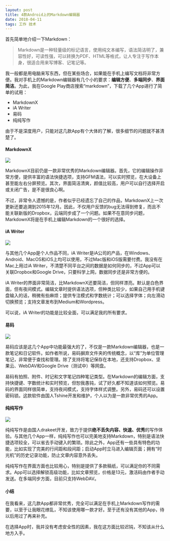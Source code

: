 ```yaml
---
layout: post
title: 4款Android上的Markdown编辑器
date: 2018-04-11
tags: 工作 技术
---
```

首先简单地介绍一下Markdown：

>Markdown是一种轻量级的标记语言，使用纯文本编写，语法简洁明了，兼容性好，可读性强，可以转换为PDF、HTML等格式，让人专注于写作本身，很适合用来写博客、记笔记等。

我一般都是用电脑来写东西，但在某些场合，如果能在手机上编写文档将非常方便。我对手机上的Markdown编辑器有几个小的要求：**编辑方便**、**多端同步**、**界面简洁**。为此，我在Google Play商店搜索“markdown”，下载了几个App进行了简单的试用：

- MarkdownX
- iA Writer
- 易码
- 纯纯写作

由于不是深度用户，只能对这几款App有个大体的了解，很多细节的问题就不甚清楚了。

#### MarkdownX

<a href="https://i.imgur.com/APvsoMA.png" data-lightbox="markdownx" data-title="MarkdownX"><img src="https://i.imgur.com/APvsoMA.png"></a>

MarkdownX目前仍是一款非常优秀的Markdown编辑器。首先，它的编辑操作非常方便，提供丰富的语法快捷选项，支持GFM语法，可以实时预览，在大设备上甚至能左右分屏预览。其次，界面简洁清爽，颜值比较高，用户可以自行选择开启或关闭广告，是不是很良心啊。

不过，非常令人遗憾的是，作者似乎已经遗忘了自己的作品，MarkdownX上一次更新还要追溯到2015年12月。因此，不仅用户反馈的bug无法得到修复，而且不能关联新版的Dropbox，云端同步成了一个问题。如果不在意同步问题，MarkdownX将是在手机上编辑Markdown的一个很好的选择。

#### iA Writer

<a href="https://i.imgur.com/xeA2HOf.png?1" data-lightbox="iawriter" data-title="iA Writer"><img src="https://i.imgur.com/xeA2HOf.png?1"></a>

与其他几个App是个人作品不同，iA Writer是iA公司的产品，在Windows、Android、MacOS和iOS上均可以使用，不过Mac版和iOS版需要付费。我没有在Mac上用过iA Writer，不清楚不同平台之间的数据是如何同步的，不过App可以关联Dropbox和Google Drive，只要科学上网，数据同步还是非常方便的。

iA Writer的界面非常简洁，比MarkdownX还要简洁，但同样漂亮。默认是白色界面，但有夜间模式。编辑文章时提供语法选项，但种类比较少，如果自己用手机键盘输入的话，稍微有些麻烦；提供专注模式和字数统计；可以选择字体；向左滑动切换预览；支持文章发布到Medium和Wordpress。

可以说，iA Writer的功能是比较全面，可以满足我的所有要求。

#### 易码

<a href="https://i.imgur.com/JeIBwXJ.png?1" data-lightbox="yima" data-title="Yima"><img src="https://i.imgur.com/JeIBwXJ.png?1"></a>

易码应该是这几个App中功能最强大的了，不仅是一款Markdown编辑器，也是一款笔记和日记软件。如作者所说，易码摒弃文件夹的传统概念，以“库”为单位管理笔记，非常便于查找和管理。除了支持将笔记保存在本地，还支持Dropbox、坚果云、WebDAV和Google Drive（测试中）等网盘。

易码有拍照、附件、时记和文字笔记四种笔记类型。在Markdown的编辑方面，支持快捷键、字数统计和实时预览，但恕我愚钝，试了好久都不知道该如何预览。易码的界面同样很简单，支持夜间模式，支持字体样式调整。另外，易码还可以设置密码锁。这款软件由国人Tshine开发和维护，个人以为是一款非常优秀的App。

#### 纯纯写作

<a href="https://i.imgur.com/Ad8HRSW.png?1" data-lightbox="chunchun" data-title="Chunchun"><img src="https://i.imgur.com/Ad8HRSW.png?1"></a>

纯纯写作是由国人drakeet开发，致力于提供**绝不丢失内容、快速、优秀**的写作体验。与其他几个App一样，纯纯写作也可以完美地支持Markdown，特别是语法快捷选项较全，可以省去手动键入的繁琐。除此之外，App还有一些具有特色的功能，比如实现了完美的行间距和段间距；启动App时立马进入编辑页面；拥有“时光机”的历史记录功能，防止文章内容意外丢失。

纯纯写作在界面方面也比较用心，特别是提供了多款稿纸，可以满足你的不同需求。App可以选择解锁高级功能，比如文章预览，价格是13元，激活码由作者手动发送。在多端同步方面，目前只支持WebDAV。

#### 小结

在我看来，这几款App都非常优秀，完全可以满足在手机上Markdown写作的需要，以至于让我眼花缭乱，不知该使用哪一款才好。至于还有没有其他的App，待以后用过了再来补充。

在选择App时，我并没有考虑安全性的因素，我在这方面比较迟钝，不知该从什么地方入手。